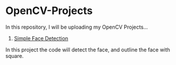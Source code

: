 # OpenCV-Projects
In this repository, I will be uploading my OpenCV Projects...

1. [Simple Face Detection](https://github.com/swapnilbhange/OpenCV-Projects/tree/main/Simple%20Face%20Detection)

In this project the code will detect the face, and outline the face with square.
